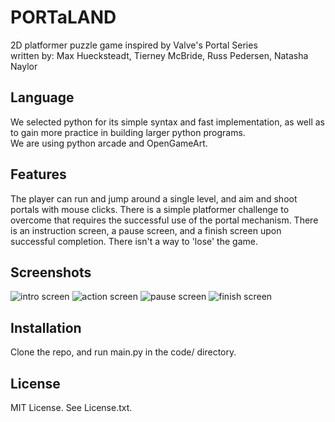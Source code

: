 # PORTaLAND
 2D platformer puzzle game inspired by Valve's Portal Series<br>
 written by: Max Huecksteadt, Tierney McBride, Russ Pedersen, Natasha Naylor

## Language
We selected python for its simple syntax and fast implementation, as well as 
to gain more practice in building larger python programs. <br>We are using python arcade and OpenGameArt. 

## Features
The player can run and jump around a single level, and aim and shoot portals with mouse clicks. 
There is a simple platformer challenge to overcome that requires the successful use of the portal mechanism. 
There is an instruction screen, a pause screen, and a finish screen upon successful completion. There isn't a way to 'lose' the game. 

## Screenshots
![intro screen](https://github.com/mhueckst/PORTaLAND/assets/68795544/d0dd5b25-ba1a-4048-9986-1d8f32bee325)
![action screen ](https://github.com/mhueckst/PORTaLAND/assets/68795544/b9a901b7-3a19-4563-834d-16141602065e)
![pause screen](https://github.com/mhueckst/PORTaLAND/assets/68795544/ed354c0b-d2ce-4270-a175-db8df886e3a4)
![finish screen](https://github.com/mhueckst/PORTaLAND/assets/68795544/a3637165-bfe5-4bba-9a85-bc11d422a3fd)

## Installation
Clone the repo, and run main.py in the code/ directory. 

## License
MIT License. See License.txt.

 

